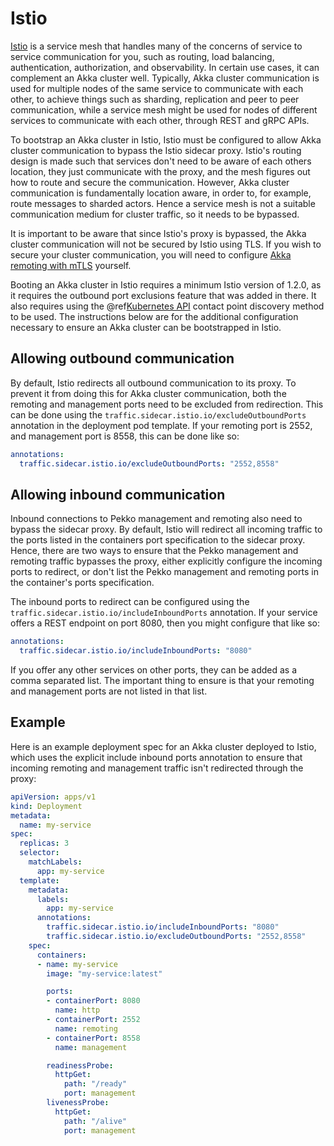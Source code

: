# Istio

[Istio](https://istio.io/) is a service mesh that handles many of the concerns of service to service communication for you, such as routing, load balancing, authentication, authorization, and observability. In certain use cases, it can complement an Akka cluster well. Typically, Akka cluster communication is used for multiple nodes of the same service to communicate with each other, to achieve things such as sharding, replication and peer to peer communication, while a service mesh might be used for nodes of different services to communicate with each other, through REST and gRPC APIs.

To bootstrap an Akka cluster in Istio, Istio must be configured to allow Akka cluster communication to bypass the Istio sidecar proxy. Istio's routing design is made such that services don't need to be aware of each others location, they just communicate with the proxy, and the mesh figures out how to route and secure the communication. However, Akka cluster communication is fundamentally location aware, in order to, for example, route messages to sharded actors. Hence a service mesh is not a suitable communication medium for cluster traffic, so it needs to be bypassed.

It is important to be aware that since Istio's proxy is bypassed, the Akka cluster communication will not be secured by Istio using TLS. If you wish to secure your cluster communication, you will need to configure [Akka remoting with mTLS](https://doc.akka.io/docs/akka/current/remoting-artery.html#remote-security) yourself.

Booting an Akka cluster in Istio requires a minimum Istio version of 1.2.0, as it requires the outbound port exclusions feature that was added in there. It also requires using the @ref[Kubernetes API](kubernetes-api.md) contact point discovery method to be used. The instructions below are for the additional configuration necessary to ensure an Akka cluster can be bootstrapped in Istio.

## Allowing outbound communication

By default, Istio redirects all outbound communication to its proxy. To prevent it from doing this for Akka cluster communication, both the remoting and management ports need to be excluded from redirection. This can be done using the `traffic.sidecar.istio.io/excludeOutboundPorts` annotation in the deployment pod template. If your remoting port is 2552, and management port is 8558, this can be done like so:

```yaml
annotations:
  traffic.sidecar.istio.io/excludeOutboundPorts: "2552,8558"
```

## Allowing inbound communication

Inbound connections to Pekko management and remoting also need to bypass the sidecar proxy. By default, Istio will redirect all incoming traffic to the ports listed in the containers port specification to the sidecar proxy. Hence, there are two ways to ensure that the Pekko management and remoting traffic bypasses the proxy, either explicitly configure the incoming ports to redirect, or don't list the Pekko management and remoting ports in the container's ports specification.

The inbound ports to redirect can be configured using the `traffic.sidecar.istio.io/includeInboundPorts` annotation. If your service offers a REST endpoint on port 8080, then you might configure that like so:

```yaml
annotations:
  traffic.sidecar.istio.io/includeInboundPorts: "8080"
```

If you offer any other services on other ports, they can be added as a comma separated list. The important thing to ensure is that your remoting and management ports are not listed in that list.

## Example

Here is an example deployment spec for an Akka cluster deployed to Istio, which uses the explicit include inbound ports annotation to ensure that incoming remoting and management traffic isn't redirected through the proxy:

```yaml
apiVersion: apps/v1
kind: Deployment
metadata:
  name: my-service
spec:
  replicas: 3
  selector:
    matchLabels:
      app: my-service
  template:
    metadata:
      labels:
        app: my-service
      annotations:
        traffic.sidecar.istio.io/includeInboundPorts: "8080"
        traffic.sidecar.istio.io/excludeOutboundPorts: "2552,8558"
    spec:
      containers:
      - name: my-service
        image: "my-service:latest"

        ports:
        - containerPort: 8080
          name: http
        - containerPort: 2552
          name: remoting
        - containerPort: 8558
          name: management

        readinessProbe:
          httpGet:
            path: "/ready"
            port: management
        livenessProbe:
          httpGet:
            path: "/alive"
            port: management
```